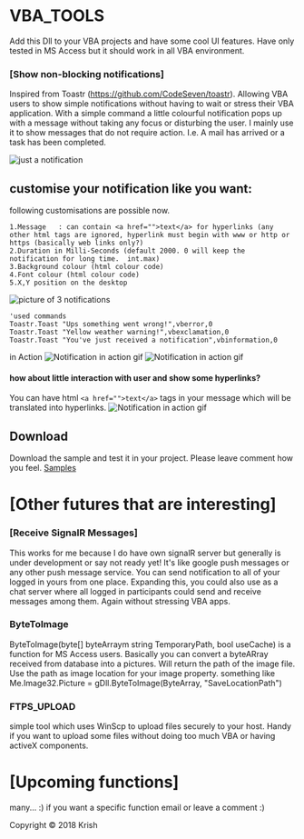 # VBA_TOOLS
Add this Dll to your VBA projects and have some cool UI features. Have only tested in MS Access but it should work in all VBA environment.

### [Show non-blocking notifications]
Inspired from Toastr (https://github.com/CodeSeven/toastr).
Allowing VBA users to show simple notifications without having to wait or stress their VBA application.
With a simple command a little colourful notification pops up with a message without taking any focus or disturbing the user.
I mainly use it to show messages that do not require action. I.e. A mail has arrived or a task has been completed.

![just a notification](https://raw.githubusercontent.com/krishKM/VBA_TOOLS/master/information.png)

## customise your notification like you want:
following customisations are possible now.
```
1.Message   : can contain <a href="">text</a> for hyperlinks (any other html tags are ignored, hyperlink must begin with www or http or https (basically web links only?)
2.Duration in Milli-Seconds (default 2000. 0 will keep the notification for long time.  int.max)
3.Background colour (html colour code)
4.Font colour (html colour code)
5.X,Y position on the desktop
```



![picture of 3 notifications](https://raw.githubusercontent.com/krishKM/VBA_TOOLS/master/collections.png)
```VBA
'used commands
Toastr.Toast "Ups something went wrong!",vberror,0
Toastr.Toast "Yellow weather warning!",vbexclamation,0
Toastr.Toast "You've just received a notification",vbinformation,0
```

in Action
![Notification in action gif](https://github.com/krishKM/VBA_TOOLS/blob/master/InAction.gif)
![Notification in action gif](https://github.com/krishKM/VBA_TOOLS/blob/master/InAction1.gif)

#### how about little interaction with user and show some hyperlinks?
You can have html ```<a href="">text</a>``` tags in your message which will be translated into hyperlinks.
![Notification in action gif](https://github.com/krishKM/VBA_TOOLS/blob/master/Hyperlink.png)

## Download 
Download the sample and test it in your project. Please leave comment how you feel.
<a href="https://github.com/krishKM/VBA_TOOLS/tree/master/samples"> Samples</a>

# [Other futures that are interesting]

### [Receive SignalR Messages]
This works for me because I do have own signalR server but generally is under development or say not ready yet!
It's like google push messages or any other push message service. You can send notification to all of your logged in yours from one place.
Expanding this, you could also use as a chat server where all logged in participants could send and receive messages among them.
Again without stressing VBA apps.


### ByteToImage
ByteToImage(byte[] byteArraym string TemporaryPath, bool useCache) is a function for MS Access users. Basically you can convert a byteARray received from database into a pictures.
Will return the path of the image file. Use the path as image location for your image property.
something like Me.Image32.Picture = gDll.ByteToImage(ByteArray, "SaveLocationPath")

### FTPS_UPLOAD
simple tool which uses WinScp to upload files securely to your host. Handy if you want to upload some files without doing too much VBA or having activeX components.



# [Upcoming functions]
many... :) 
if you want a specific function email or leave a comment :)



Copyright © 2018 Krish

